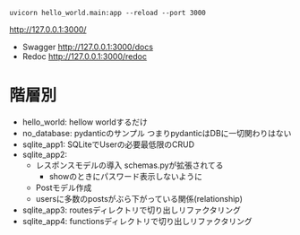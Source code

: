 
```
uvicorn hello_world.main:app --reload --port 3000
```

http://127.0.0.1:3000/

- Swagger http://127.0.0.1:3000/docs
- Redoc http://127.0.0.1:3000/redoc

# 階層別

- hello_world: hellow worldするだけ
- no_database: pydanticのサンプル つまりpydanticはDBに一切関わりはない
- sqlite_app1: SQLiteでUserの必要最低限のCRUD
- sqlite_app2:
  - レスポンスモデルの導入 schemas.pyが拡張されてる
    - showのときにパスワード表示しないように
  - Postモデル作成
  - usersに多数のpostsがぶら下がっている関係(relationship)
- sqlite_app3: routesディレクトリで切り出しリファクタリング
- sqlite_app4: functionsディレクトリで切り出しリファクタリング
